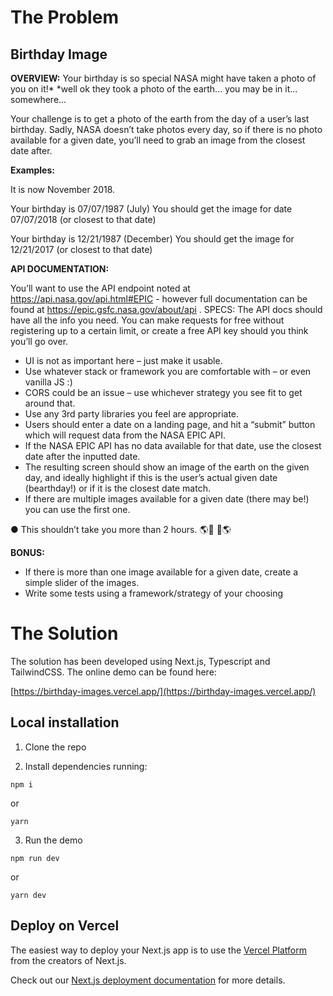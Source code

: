 # The Problem

## Birthday Image

**OVERVIEW:** Your birthday is so special NASA might have taken a photo of you on it!* *well ok they took a photo of the earth... you may be in it... somewhere...

Your challenge is to get a photo of the earth from the day of a user’s last birthday. Sadly, NASA doesn’t take photos every day, so if there is no photo available for a given date, you’ll need to grab an image from the closest date after.

**Examples:**

It is now November 2018.

Your birthday is 07/07/1987 (July)
You should get the image for date 07/07/2018 (or closest to that date)

Your birthday is 12/21/1987 (December)
You should get the image for 12/21/2017 (or closest to that date)

**API DOCUMENTATION:**

You’ll want to use the API endpoint noted at https://api.nasa.gov/api.html#EPIC - however full documentation can be found at https://epic.gsfc.nasa.gov/about/api .
SPECS: The API docs should have all the info you need. You can make requests for free without registering up to a certain limit, or create a free API key should you think you’ll go over.

- UI is not as important here – just make it usable.
- Use whatever stack or framework you are comfortable with – or even vanilla JS :)
- CORS could be an issue – use whichever strategy you see fit to get around that.
- Use any 3rd party libraries you feel are appropriate.
- Users should enter a date on a landing page, and hit a “submit” button which will request
data from the NASA EPIC API.
- If the NASA EPIC API has no data available for that date, use the closest date after the
inputted date.
- The resulting screen should show an image of the earth on the given day, and ideally
highlight if this is the user’s actual given date (bearthday!) or if it is the closest date
match.
- If there are multiple images available for a given date (there may be!) you can use the
first one.

● This shouldn’t take you more than 2 hours.
🌎🎂 🎂🌎

**BONUS:**

- If there is more than one image available for a given date, create a simple slider of the images.
- Write some tests using a framework/strategy of your choosing

# The Solution

The solution has been developed using Next.js, Typescript and TailwindCSS. The online demo can be found here:

[https://birthday-images.vercel.app/](https://birthday-images.vercel.app/)

## Local installation

1. Clone the repo

2. Install dependencies running:

```
npm i
```

or

```
yarn
```

3. Run the demo

```
npm run dev
```

or

```
yarn dev
```

## Deploy on Vercel

The easiest way to deploy your Next.js app is to use the [Vercel Platform](https://vercel.com/new?utm_medium=default-template&filter=next.js&utm_source=create-next-app&utm_campaign=create-next-app-readme) from the creators of Next.js.

Check out our [Next.js deployment documentation](https://nextjs.org/docs/deployment) for more details.
